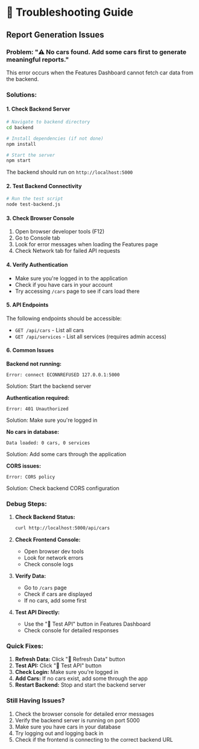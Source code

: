 # 🔧 Troubleshooting Guide

## Report Generation Issues

### Problem: "⚠️ No cars found. Add some cars first to generate meaningful reports."

This error occurs when the Features Dashboard cannot fetch car data from the backend.

### Solutions:

#### 1. Check Backend Server
```bash
# Navigate to backend directory
cd backend

# Install dependencies (if not done)
npm install

# Start the server
npm start
```

The backend should run on `http://localhost:5000`

#### 2. Test Backend Connectivity
```bash
# Run the test script
node test-backend.js
```

#### 3. Check Browser Console
1. Open browser developer tools (F12)
2. Go to Console tab
3. Look for error messages when loading the Features page
4. Check Network tab for failed API requests

#### 4. Verify Authentication
- Make sure you're logged in to the application
- Check if you have cars in your account
- Try accessing `/cars` page to see if cars load there

#### 5. API Endpoints
The following endpoints should be accessible:
- `GET /api/cars` - List all cars
- `GET /api/services` - List all services (requires admin access)

#### 6. Common Issues

**Backend not running:**
```
Error: connect ECONNREFUSED 127.0.0.1:5000
```
Solution: Start the backend server

**Authentication required:**
```
Error: 401 Unauthorized
```
Solution: Make sure you're logged in

**No cars in database:**
```
Data loaded: 0 cars, 0 services
```
Solution: Add some cars through the application

**CORS issues:**
```
Error: CORS policy
```
Solution: Check backend CORS configuration

### Debug Steps:

1. **Check Backend Status:**
   ```bash
   curl http://localhost:5000/api/cars
   ```

2. **Check Frontend Console:**
   - Open browser dev tools
   - Look for network errors
   - Check console logs

3. **Verify Data:**
   - Go to `/cars` page
   - Check if cars are displayed
   - If no cars, add some first

4. **Test API Directly:**
   - Use the "🧪 Test API" button in Features Dashboard
   - Check console for detailed responses

### Quick Fixes:

1. **Refresh Data:** Click "🔄 Refresh Data" button
2. **Test API:** Click "🧪 Test API" button  
3. **Check Login:** Make sure you're logged in
4. **Add Cars:** If no cars exist, add some through the app
5. **Restart Backend:** Stop and start the backend server

### Still Having Issues?

1. Check the browser console for detailed error messages
2. Verify the backend server is running on port 5000
3. Make sure you have cars in your database
4. Try logging out and logging back in
5. Check if the frontend is connecting to the correct backend URL
